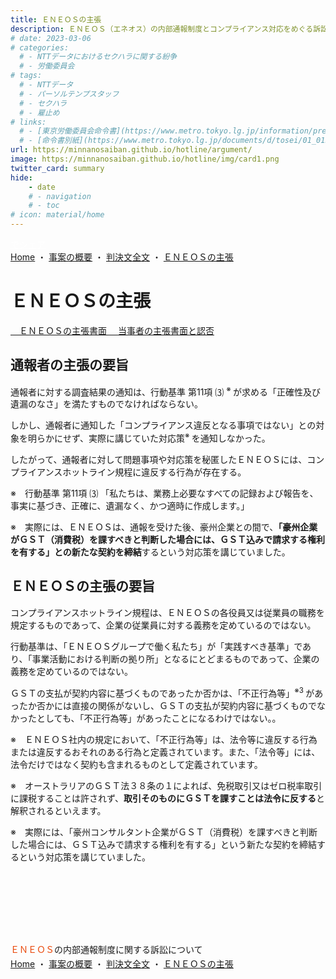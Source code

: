 ```yaml
---
title: ＥＮＥＯＳの主張
description: ＥＮＥＯＳ（エネオス）の内部通報制度とコンプライアンス対応をめぐる訴訟について、山田悠一郎裁判官・坂巻陽士裁判官の判決文を通じて、日本の通報窓口における透明性や調査姿勢を検証しています。
# date: 2023-03-06
# categories:
  # - NTTデータにおけるセクハラに関する紛争
  # - 労働委員会
# tags:
  # - NTTデータ
  # - パーソルテンプスタッフ
  # - セクハラ
  # - 雇止め
# links:
  # - [東京労働委員会命令書](https://www.metro.tokyo.lg.jp/information/press/2024/03/2024030701)
  # - [命令書別紙](https://www.metro.tokyo.lg.jp/documents/d/tosei/01_01b_02)
url: https://minnanosaiban.github.io/hotline/argument/
image: https://minnanosaiban.github.io/hotline/img/card1.png
twitter_card: summary
hide:
    - date
    # - navigation
    # - toc
# icon: material/home
---
```


<p style="margin: 0;">
  <a href="https://twitter.com/share?url=https://minnanosaiban.github.io/hotline/argument/ &text=ＥＮＥＯＳの主張 - ＥＮＥＯＳの内部通報制度に関する訴訟について"
     target="_blank" class="x-share" style="color: #FFFFFF;">
    <i class="fa-brands fa-x-twitter"></i> でシェア
  </a>
</p>

<p class="small mobile" style="margin-top: 0rem !important; margin-bottom: 0.4rem !important;">
<a href="https://minnanosaiban.github.io/hotline/" class="arrow-link-small"><i class="fa-solid fa-house"></i> Home</a> ・ <a href="https://minnanosaiban.github.io/hotline/summary/" class="arrow-link-small">事案の概要</a> ・ <a href="https://minnanosaiban.github.io/hotline/judgment/" class="arrow-link-small">判決文全文</a> ・ <a href="https://minnanosaiban.github.io/hotline/argument/" class="arrow-link-small">ＥＮＥＯＳの主張</a></p> 

# ＥＮＥＯＳの主張

<a href="https://minnanosaiban.github.io/hotline/argument/ensos/" class="arrow-link">
  <span class="arrow"><i class="fa-solid fa-angles-right"></i>　</span>ＥＮＥＯＳの主張書面
</a>
<a href="https://minnanosaiban.github.io/eneos-saiban/argument/#dai5" class="arrow-link">
  <span class="arrow"><i class="fa-solid fa-angles-right"></i>　</span>当事者の主張書面と認否
</a>

## 通報者の主張の要旨

通報者に対する調査結果の通知は、行動基準 第11項 ⑶ <sup>※ </sup>が求める「正確性及び遺漏のなさ」を満たすものでなければならない。

しかし、通報者に通知した「コンプライアンス違反となる事項ではない」との対象を明らかにせず、実際に講じていた対応策<sup>※ </sup>を通知しなかった。

したがって、通報者に対して問題事項や対応策を秘匿したＥＮＥＯＳには、コンプライアンスホットライン規程に違反する行為が存在する。

<p class="hg-idt pad12 small">
※　行動基準 第11項 ⑶ 「私たちは、業務上必要なすべての記録および報告を、事実に基づき、正確に、遺漏なく、かつ適時に作成します。」
</p>
<p class="hg-idt pad12 small">
※　実際には、ＥＮＥＯＳは、通報を受けた後、豪州企業との間で、<b>「豪州企業がＧＳＴ（消費税）を課すべきと判断した場合には、ＧＳＴ込みで請求する権利を有する」との新たな契約を締結</b>するという対応策を講じていました。
</p>



## ＥＮＥＯＳの主張の要旨

コンプライアンスホットライン規程は、ＥＮＥＯＳの各役員又は従業員の職務を規定するものであって、企業の従業員に対する義務を定めているのではない。

行動基準は、「ＥＮＥＯＳグループで働く私たち」が「実践すべき基準」であり、「事業活動における判断の拠り所」となるにとどまるものであって、企業の義務を定めているのではない。

ＧＳＴの支払が契約内容に基づくものであったか否かは、「不正行為等」<sup>※3 </sup>があったか否かには直接の関係がないし、ＧＳＴの支払が契約内容に基づくものでなかったとしても、「不正行為等」があったことになるわけではない。。

<p class="hg-idt pad12 small">
※　ＥＮＥＯＳ社内の規定において、「不正行為等」は、法令等に違反する行為または違反するおそれのある行為と定義されています。また、「法令等」には、法令だけではなく契約も含まれるものとして定義されています。
</p>
<p class="hg-idt pad12 small">
※　オーストラリアのＧＳＴ法３８条の１によれば、免税取引又はゼロ税率取引に課税することは許されず、<b>取引そのものにＧＳＴを課すことは法令に反する</b>と解釈されるといえます。
</p>
<p class="hg-idt pad12 small">
※　実際には、「豪州コンサルタント企業がＧＳＴ（消費税）を課すべきと判断した場合には、ＧＳＴ込みで請求する権利を有する」という新たな契約を締結するという対応策を講じていました。
</p>

<p class="foot-title mobile" style="margin-top: 8rem !important; margin-bottom: 0rem !important;">
<span style="color: #e94709;">ＥＮＥＯＳ</span>の内部通報制度に関する訴訟について
<p class="small mobile" style="margin-top: 0.2rem !important; margin-bottom: 1rem !important;">
<a href="https://minnanosaiban.github.io/hotline/" class="arrow-link-small"><i class="fa-solid fa-house"></i> Home</a> ・ <a href="https://minnanosaiban.github.io/hotline/summary/" class="arrow-link-small">事案の概要</a> ・ <a href="https://minnanosaiban.github.io/hotline/judgment/" class="arrow-link-small">判決文全文</a> ・ <a href="https://minnanosaiban.github.io/hotline/argument/" class="arrow-link-small">ＥＮＥＯＳの主張</a></p>

